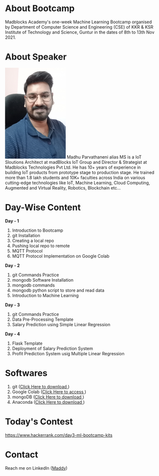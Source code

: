 # About Bootcamp

Madblocks Academy's one-week Machine Learning Bootcamp organised by Department of Computer Science and Engineering (CSE) of KKR & KSR Institute of Technology and Science, Guntur in the dates of 8th to 13th Nov 2021.

# About Speaker

<img src="https://raw.githubusercontent.com/madblocksgit/ETAI-2021---VSSUT-11th-aug-iot-session/main/maddy.jpg" height="300" width="200" />
Madhu Parvathaneni alias MS is a IoT Sloutions Architect at madBlocks IoT Group and Director & Strategist at Madblocks Technologies Pvt Ltd. He has 10+ years of experience in building IoT products from prototype stage to production stage. He trained more than 1.8 lakh students and 10K+ faculties across India on various cutting-edge technologies like IoT, Machine Learning, Cloud Computing, Augmented and Virtual Reality, Robotics, Blockchain etc...

# Day-Wise Content

<b> Day - 1</b>

1. Introduction to Bootcamp
2. git Installation
3. Creating a local repo
4. Pushing local repo to remote 
5. MQTT Protocol
6. MQTT Protocol Implementation on Google Colab

<b> Day - 2</b>

1. git Commands Practice
2. mongodb Software Installation
3. mongodb commands
4. mongodb python script to store and read data
5. Introduction to Machine Learning

<b> Day - 3</b>

1. git Commands Practice
2. Data Pre-Processing Template
3. Salary Prediction using Simple Linear Regression

<b> Day - 4</b>
1. Flask Template
2. Deployment of Salary Prediction System
3. Profit Prediction System usig Multiple Linear Regression

# Softwares
1. git (<a href="https://git-scm.com/download/win">Click Here to download </a>)
2. Google Colab (<a href="https://colab.research.google.com">Click Here to access </a>)
3. mongoDB (<a href="https://fastdl.mongodb.org/windows/mongodb-windows-x86_64-5.0.3-signed.msi">Click Here to download </a>)
4. Anaconda (<a href="https://www.anaconda.com/products/individual">Click Here to download </a>)

# Today's Contest
https://www.hackerrank.com/day3-ml-bootcamp-kits

# Contact
Reach me on LinkedIn (<a href="https://www.linkedin.com/in/madhupiot/">Maddy</a>)
